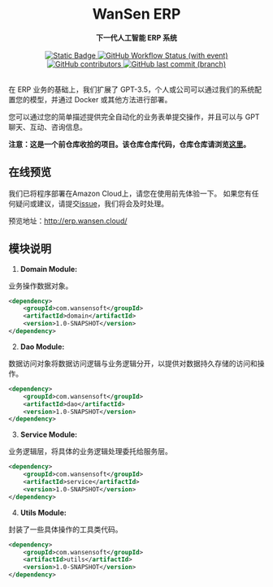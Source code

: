 <h1 align="center">WanSen ERP</h1>
<div align="center">
 <strong>
  下一代人工智能 ERP 系统
 </strong>
</div>
<br />

<div align="center">
  <!-- Crates version -->
  <a href="https://spring.io/projects/spring-boot#learn">
    <img alt="Static Badge" src="https://img.shields.io/badge/spring-boot?label=Spring%20Boot%203.1.3">
  </a>
  <a href="#">
    <img alt="GitHub Workflow Status (with event)" src="https://img.shields.io/github/actions/workflow/status/wansenai/wansenerp/maven.yml">
  </a>
  <!-- Contributors -->
  <a href="https://github.com/wansenai/wansenerp/graphs/contributors">
    <img alt="GitHub contributors" src="https://img.shields.io/github/contributors/wansenai/wansenerp">
  </a>
  <!-- bors -->
  <a href="#">
    <img alt="GitHub last commit (branch)" src="https://img.shields.io/github/last-commit/wansenai/wansenerp/master">
  </a>
</div>
<br />

在 ERP 业务的基础上，我们扩展了 GPT-3.5，个人或公司可以通过我们的系统配置您的模型，并通过 Docker 或其他方法进行部署。

您可以通过您的简单描述提供完全自动化的业务表单提交操作，并且可以与 GPT 聊天、互动、咨询信息。

**注意：这是一个前仓库收拾的项目。该仓库仓库代码，仓库仓库请浏览[这里](https://github.com/wansenai/wansenerpui)。**

## 在线预览

我们已将程序部署在Amazon Cloud上，请您在使用前先体验一下。 
如果您有任何疑问或建议，请提交[issue](https://github.com/wansenai/WansenERP/issues/new)，我们将会及时处理。

预览地址：http://erp.wansen.cloud/

## 模块说明

1. **Domain Module:**

业务操作数据对象。
```xml
<dependency>
    <groupId>com.wansensoft</groupId>
    <artifactId>domain</artifactId>
    <version>1.0-SNAPSHOT</version>
</dependency>
```

2. **Dao Module:**

数据访问对象将数据访问逻辑与业务逻辑分开，以提供对数据持久存储的访问和操作。
```xml
<dependency>
    <groupId>com.wansensoft</groupId>
    <artifactId>dao</artifactId>
    <version>1.0-SNAPSHOT</version>
</dependency>
```

3. **Service Module:**

业务逻辑层，将具体的业务逻辑处理委托给服务层。
```xml
<dependency>
    <groupId>com.wansensoft</groupId>
    <artifactId>service</artifactId>
    <version>1.0-SNAPSHOT</version>
</dependency>
```

4. **Utils Module:**

封装了一些具体操作的工具类代码。
```xml
<dependency>
    <groupId>com.wansensoft</groupId>
    <artifactId>utils</artifactId>
    <version>1.0-SNAPSHOT</version>
</dependency>
```
